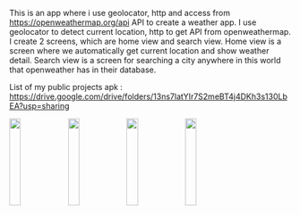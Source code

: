 This is an app where i use geolocator, http and access from https://openweathermap.org/api API to create a weather app.
I use geolocator to detect current location, http to get API from openweathermap.
I create 2 screens, which are home view and search view.
Home view is a screen where we automatically get current location and show weather detail.
Search view is a screen for searching a city anywhere in this world that openweather has in their database.

List of my public projects apk : https://drive.google.com/drive/folders/13ns7latYIr7S2meBT4j4DKh3s130LbEA?usp=sharing

<img src="https://user-images.githubusercontent.com/71324740/162562263-46bb19f7-6ca2-4ca8-9800-36df72eba8ad.png" width=20% height=20%> <img src="https://user-images.githubusercontent.com/71324740/162562268-6792b23e-d0c7-4fa0-a02e-720adae1f03f.png" width=20% height=20%> <img src="https://user-images.githubusercontent.com/71324740/162562273-a42b18e2-c52d-4dd6-9531-7aa3f73e7364.png" width=20% height=20%> <img src="https://user-images.githubusercontent.com/71324740/162562276-21c9740f-f034-4659-8172-6797ddbe7072.png" width=20% height=20%>
